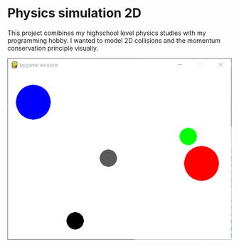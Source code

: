 # Physics simulation 2D

This project comibines my highschool level physics studies with my programming hobby. I wanted to model 2D collisions and the momentum conservation principle visually.

![alt text](physics.gif)
